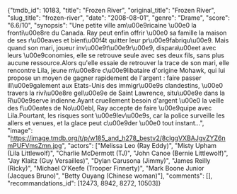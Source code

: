{"tmdb_id": 10183, "title": "Frozen River", "original_title": "Frozen River", "slug_title": "frozen-river", "date": "2008-08-01", "genre": "Drame", "score": "6.6/10", "synopsis": "Une petite ville am\u00e9ricaine \u00e0 la fronti\u00e8re du Canada. Ray peut enfin offrir \u00e0 sa famille la maison de ses r\u00eaves et bient\u00f4t quitter leur pr\u00e9fabriqu\u00e9. Mais quand son mari, joueur inv\u00e9t\u00e9r\u00e9, dispara\u00eet avec leurs \u00e9conomies, elle se retrouve seule avec ses deux fils, sans plus aucune ressource.Alors qu'elle essaie de retrouver la trace de son mari, elle rencontre Lila, jeune m\u00e8re c\u00e9libataire d'origine Mohawk, qui lui propose un moyen de gagner rapidement de l'argent : faire passer ill\u00e9galement aux Etats-Unis des immigr\u00e9s clandestins, \u00e0 travers la rivi\u00e8re gel\u00e9e de Saint Lawrence, situ\u00e9e dans la R\u00e9serve indienne.Ayant cruellement besoin d'argent \u00e0 la veille des f\u00eates de No\u00ebl, Ray accepte de faire \u00e9quipe avec Lila.Pourtant, les risques sont \u00e9lev\u00e9s, car la police surveille les allers et venues, et la glace peut c\u00e9der \u00e0 tout instant...", "image": "https://image.tmdb.org/t/p/w185_and_h278_bestv2/8clggVXBAJgvZYZ6nmPUFVmsZmn.jpg", "actors": ["Melissa Leo (Ray Eddy)", "Misty Upham (Lila Littlewolf)", "Charlie McDermott (TJ)", "John Canoe (Bernie Littlewolf)", "Jay Klaitz (Guy Versailles)", "Dylan Carusona (Jimmy)", "James Reilly (Ricky)", "Michael O'Keefe (Trooper Finnerty)", "Mark Boone Junior (Jacques Bruno)", "Betty Ouyang (Chinese woman)"], "comments": [], "recommandations_id": [12473, 8942, 8272, 10503]}